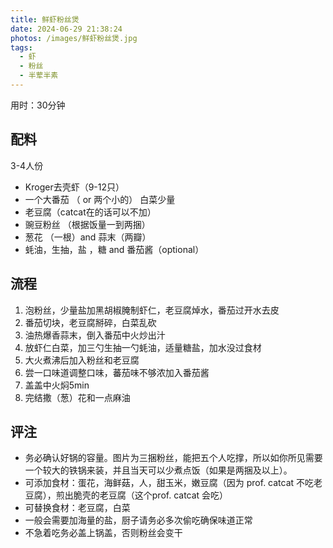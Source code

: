 ```yaml
---
title: 鲜虾粉丝煲
date: 2024-06-29 21:38:24
photos: /images/鲜虾粉丝煲.jpg
tags:
  - 虾
  - 粉丝
  - 半荤半素
---
```


用时：30分钟

## 配料

3-4人份

- Kroger去壳虾（9-12只）
- 一个大番茄 （ or 两个小的） 白菜少量
- 老豆腐（catcat在的话可以不加）
- 豌豆粉丝 （根据饭量一到两捆）
- 葱花 （一根）and  蒜末（两瓣）
- 蚝油，生抽，盐 ，糖 and 番茄酱（optional）

<!--more-->

## 流程

1. 泡粉丝，少量盐加黑胡椒腌制虾仁，老豆腐焯水，番茄过开水去皮
2. 番茄切块，老豆腐掰碎，白菜乱砍
3. 油热爆香蒜末，倒入番茄中火炒出汁
4. 放虾仁白菜，加三勺生抽一勺蚝油，适量糖盐，加水没过食材
5. 大火煮沸后加入粉丝和老豆腐
6. 尝一口味道调整口味，蕃茄味不够浓加入番茄酱
7. 盖盖中火焖5min
8. 完结撒（葱）花和一点麻油

## 评注

- 务必确认好锅的容量。图片为三捆粉丝，能把五个人吃撑，所以如你所见需要一个较大的铁锅来装，并且当天可以少煮点饭（如果是两捆及以上）。
- 可添加食材：蛋花，海鲜菇，人，甜玉米，嫩豆腐（因为 prof. catcat 不吃老豆腐），煎出脆壳的老豆腐（这个prof. catcat 会吃）
- 可替换食材：老豆腐，白菜
- 一般会需要加海量的盐，厨子请务必多次偷吃确保味道正常
- 不急着吃务必盖上锅盖，否则粉丝会变干
